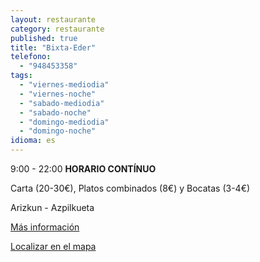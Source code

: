 ```yaml
---
layout: restaurante
category: restaurante
published: true
title: "Bixta-Eder"
telefono:
  - "948453358"
tags:
  - "viernes-mediodia"
  - "viernes-noche"
  - "sabado-mediodia"
  - "sabado-noche"
  - "domingo-mediodia"
  - "domingo-noche"
idioma: es
---
```


9:00 - 22:00 **HORARIO CONTÍNUO**

Carta (20-30€), Platos combinados (8€) y Bocatas (3-4€)

Arizkun - Azpilkueta

[Más información](http://www.consorciobertiz.org/consorcio/dondecomer/restaurantes/arizkun-es-0-174/restaurante-bixta-eder.html)

[Localizar en el mapa](https://maps.google.es/maps/ms?msid=209355426066656146368.0004eb72e103244809c88&amp;msa=0&amp;ll=43.178143,-1.494977&amp;spn=0.010187,0.01929 "Restaurante Bixta-Eder")
